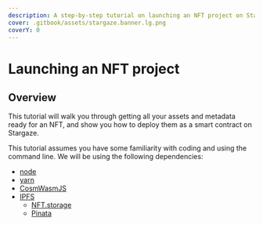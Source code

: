 ```yaml
---
description: A step-by-step tutorial on launching an NFT project on Stargaze
cover: .gitbook/assets/stargaze.banner.lg.png
coverY: 0
---
```


# Launching an NFT project

## Overview

This tutorial will walk you through getting all your assets and metadata ready for an NFT, and show you how to deploy them as a smart contract on Stargaze.

This tutorial assumes you have some familiarity with coding and using the command line. We will be using the following dependencies:

* [node](https://nodejs.dev)
* [yarn](https://yarnpkg.com)
* [CosmWasmJS](https://github.com/CosmWasm/CosmWasmJS)
* [IPFS](https://ipfs.io)
  * [NFT.storage](https://nft.storage)
  * [Pinata](https://www.pinata.cloud)
